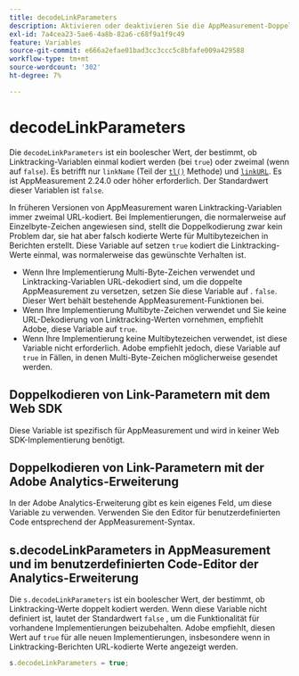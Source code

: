 ```yaml
---
title: decodeLinkParameters
description: Aktivieren oder deaktivieren Sie die AppMeasurement-Doppelkodierung von Linktracking-Variablen.
exl-id: 7a4cea23-5ae6-4a8b-82a6-c68f9a1f9c49
feature: Variables
source-git-commit: e666a2efae01bad3cc3ccc5c8bfafe009a429588
workflow-type: tm+mt
source-wordcount: '302'
ht-degree: 7%

---
```


# decodeLinkParameters

Die `decodeLinkParameters` ist ein boolescher Wert, der bestimmt, ob Linktracking-Variablen einmal kodiert werden (bei `true`) oder zweimal (wenn auf `false`). Es betrifft nur `linkName` (Teil der [`tl()`](../functions/tl-method.md) Methode) und [`linkURL`](linkurl.md). Es ist AppMeasurement 2.24.0 oder höher erforderlich. Der Standardwert dieser Variablen ist `false`.

In früheren Versionen von AppMeasurement waren Linktracking-Variablen immer zweimal URL-kodiert. Bei Implementierungen, die normalerweise auf Einzelbyte-Zeichen angewiesen sind, stellt die Doppelkodierung zwar kein Problem dar, sie hat aber falsch kodierte Werte für Multibytezeichen in Berichten erstellt. Diese Variable auf setzen `true` kodiert die Linktracking-Werte einmal, was normalerweise das gewünschte Verhalten ist.

* Wenn Ihre Implementierung Multi-Byte-Zeichen verwendet und Linktracking-Variablen URL-dekodiert sind, um die doppelte AppMeasurement zu versetzen, setzen Sie diese Variable auf . `false`. Dieser Wert behält bestehende AppMeasurement-Funktionen bei.
* Wenn Ihre Implementierung Multibyte-Zeichen verwendet und Sie keine URL-Dekodierung von Linktracking-Werten vornehmen, empfiehlt Adobe, diese Variable auf `true`.
* Wenn Ihre Implementierung keine Multibytezeichen verwendet, ist diese Variable nicht erforderlich. Adobe empfiehlt jedoch, diese Variable auf `true` in Fällen, in denen Multi-Byte-Zeichen möglicherweise gesendet werden.

## Doppelkodieren von Link-Parametern mit dem Web SDK

Diese Variable ist spezifisch für AppMeasurement und wird in keiner Web SDK-Implementierung benötigt.

## Doppelkodieren von Link-Parametern mit der Adobe Analytics-Erweiterung

In der Adobe Analytics-Erweiterung gibt es kein eigenes Feld, um diese Variable zu verwenden. Verwenden Sie den Editor für benutzerdefinierten Code entsprechend der AppMeasurement-Syntax.

## s.decodeLinkParameters in AppMeasurement und im benutzerdefinierten Code-Editor der Analytics-Erweiterung

Die `s.decodeLinkParameters` ist ein boolescher Wert, der bestimmt, ob Linktracking-Werte doppelt kodiert werden. Wenn diese Variable nicht definiert ist, lautet der Standardwert `false` , um die Funktionalität für vorhandene Implementierungen beizubehalten. Adobe empfiehlt, diesen Wert auf `true` für alle neuen Implementierungen, insbesondere wenn in Linktracking-Berichten URL-kodierte Werte angezeigt werden.

```js
s.decodeLinkParameters = true;
```
